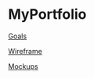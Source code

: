 # MyPortfolio

[Goals]( https://docs.google.com/document/d/1T-pIxLl5izDTkldDRI0vFLHPLi4fnd-sCgzFn9XBmF0/edit?tab=t.0#heading=h.jp0e5div5nxs)

[Wireframe](https://drive.google.com/file/d/1CKuZK_YttZ0UcW7FTofBwu2gO_izv-w4/view?usp=sharing)

[Mockups](https://www.figma.com/design/atPN9FJkG4poUdSC0BNRiH/My-Portfolio-New?node-id=0-1&t=uS4nAiAYengRK7Iw-1) 





